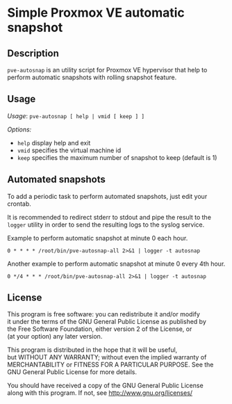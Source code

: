 # Simple Proxmox VE automatic snapshot

## Description

`pve-autosnap` is an utility script for Proxmox VE hypervisor that help to perform
automatic snapshots with rolling snapshot feature.

## Usage

*Usage*: `pve-autosnap [ help | vmid [ keep ] ]`

*Options:*

  - `help`	display help and exit
  - `vmid`	specifies the virtual machine id
  - `keep`	specifies the maximum number of snapshot to keep (default is 1)

## Automated snapshots

To add a periodic task to perform automated snapshots, just edit your crontab.

It is recommended to redirect stderr to stdout and pipe the result to the `logger`
utility in order to send the resulting logs to the syslog service.

Example to perform automatic snapshot at minute 0 each hour.

```
0 * * * * /root/bin/pve-autosnap-all 2>&1 | logger -t autosnap
```

Another example to perform automatic snapshot at minute 0 every 4th hour.

```
0 */4 * * * /root/bin/pve-autosnap-all 2>&1 | logger -t autosnap
```

## License

This program is free software: you can redistribute it and/or modify  
it under the terms of the GNU General Public License as published by  
the Free Software Foundation, either version 2 of the License, or  
(at your option) any later version.

This program is distributed in the hope that it will be useful,  
but WITHOUT ANY WARRANTY; without even the implied warranty of  
MERCHANTABILITY or FITNESS FOR A PARTICULAR PURPOSE.  See the  
GNU General Public License for more details.

You should have received a copy of the GNU General Public License  
along with this program.  If not, see <http://www.gnu.org/licenses/>
